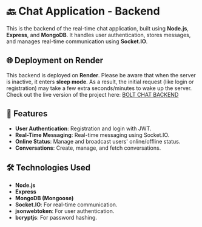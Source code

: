 # 🔙 Chat Application - Backend

This is the backend of the real-time chat application, built using **Node.js**, **Express**, and **MongoDB**. It handles user authentication, stores messages, and manages real-time communication using **Socket.IO**.


## 🌐 Deployment on Render

This backend is deployed on **Render**. Please be aware that when the server is inactive, it enters **sleep mode**. As a result, the initial request (like login or registration) may take a few extra seconds/minutes to wake up the server.
Check out the live version of the project here: [BOLT CHAT BACKEND](https://chat-app-backend-q3h4.onrender.com/)

## 🚀 Features

- **User Authentication**: Registration and login with JWT.
- **Real-Time Messaging**: Real-time messaging using Socket.IO.
- **Online Status**: Manage and broadcast users' online/offline status.
- **Conversations**: Create, manage, and fetch conversations.

## 🛠️ Technologies Used

- **Node.js**
- **Express**
- **MongoDB (Mongoose)**
- **Socket.IO**: For real-time communication.
- **jsonwebtoken**: For user authentication.
- **bcryptjs**: For password hashing.

